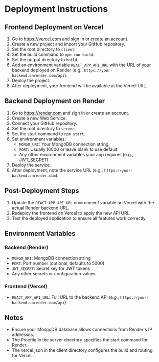 # Deployment Instructions

## Frontend Deployment on Vercel

1. Go to https://vercel.com and sign in or create an account.
2. Create a new project and import your GitHub repository.
3. Set the root directory to `client`.
4. Set the build command to `npm run build`.
5. Set the output directory to `build`.
6. Add an environment variable `REACT_APP_API_URL` with the URL of your backend deployed on Render (e.g., `https://your-backend.onrender.com/api`).
7. Deploy the project.
8. After deployment, your frontend will be available at the Vercel URL.

## Backend Deployment on Render

1. Go to https://render.com and sign in or create an account.
2. Create a new Web Service.
3. Connect your GitHub repository.
4. Set the root directory to `server`.
5. Set the start command to `npm start`.
6. Set environment variables:
   - `MONGO_URI`: Your MongoDB connection string.
   - `PORT`: Usually 10000 or leave blank to use default.
   - Any other environment variables your app requires (e.g., JWT_SECRET).
7. Deploy the service.
8. After deployment, note the service URL (e.g., `https://your-backend.onrender.com`).

## Post-Deployment Steps

1. Update the `REACT_APP_API_URL` environment variable on Vercel with the actual Render backend URL.
2. Redeploy the frontend on Vercel to apply the new API URL.
3. Test the deployed application to ensure all features work correctly.

## Environment Variables

### Backend (Render)
- `MONGO_URI`: MongoDB connection string
- `PORT`: Port number (optional, defaults to 5000)
- `JWT_SECRET`: Secret key for JWT tokens
- Any other secrets or configuration values

### Frontend (Vercel)
- `REACT_APP_API_URL`: Full URL to the backend API (e.g., `https://your-backend.onrender.com/api`)

## Notes
- Ensure your MongoDB database allows connections from Render's IP addresses.
- The Procfile in the server directory specifies the start command for Render.
- The vercel.json in the client directory configures the build and routing for Vercel.
